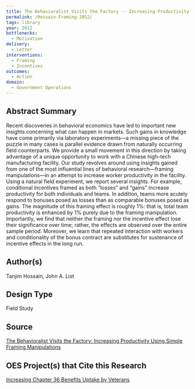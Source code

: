 ```yaml
---
title: The Behavioralist Visits the Factory -- Increasing Productivity Using Simple Framing Manipulations
permalink: /Hossain-Framing-2012/
tags: library 
year: 2012
bottlenecks: 
  - Motivation
delivery: 
  - Letter 
interventions: 
  - Framing 
  - Incentives
outcomes: 
  - Action 
domain: 
  - Government Operations
---
```

## Abstract Summary

Recent discoveries in behavioral economics have led to important new insights concerning what can happen in markets. Such gains in knowledge have come primarily via laboratory experiments—a missing piece of the puzzle in many cases is parallel evidence drawn from naturally occurring field counterparts. We provide a small movement in this direction by taking advantage of a unique opportunity to work with a Chinese high-tech manufacturing facility. Our study revolves around using insights gained from one of the most influential lines of behavioral research—framing manipulations—in an attempt to increase worker productivity in the facility. Using a natural field experiment, we report several insights. For example, conditional incentives framed as both “losses” and “gains” increase productivity for both individuals and teams. In addition, teams more acutely respond to bonuses posed as losses than as comparable bonuses posed as gains. The magnitude of this framing effect is roughly 1%: that is, total team productivity is enhanced by 1% purely due to the framing manipulation. Importantly, we find that neither the framing nor the incentive effect lose their significance over time; rather, the effects are observed over the entire sample period. Moreover, we learn that repeated interaction with workers and conditionality of the bonus contract are substitutes for sustenance of incentive effects in the long run.

## Author(s)

Tanjim Hossain, John A. List

## Design Type

Field Study

## Source

<a href="http://pubsonline.informs.org/doi/abs/10.1287/mnsc.1120.1544">The Behavioralist Visits the Factory: Increasing Productivity Using Simple Framing Manipulations</a>

## OES Project(s) that Cite this Research

<a href="https://oes.gsa.gov/projects/chapter-36-benefits/">Increasing Chapter 36 Benefits Uptake by Veterans</a>

